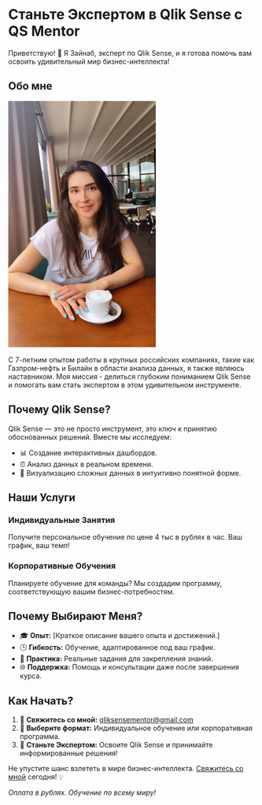# Станьте Экспертом в Qlik Sense с QS Mentor

Приветствую! 🚀 Я Зайнаб, эксперт по Qlik Sense, и я готова помочь вам освоить удивительный мир бизнес-интеллекта!

## Обо мне

<img src="photo.jpg" alt="Фото" width="300" height="500">


С 7-летним опытом работы в крупных российских компаниях, такие как Газпром-нефть и Билайн в области анализа данных, я также являюсь наставником. 
Моя миссия - делиться глубоким пониманием Qlik Sense и помогать вам стать экспертом в этом удивительном инструменте.

## Почему Qlik Sense?

Qlik Sense — это не просто инструмент, это ключ к принятию обоснованных решений. Вместе мы исследуем:

- 📊 Создание интерактивных дашбордов.
- ⏰ Анализ данных в реальном времени.
- 🎨 Визуализацию сложных данных в интуитивно понятной форме.

## Наши Услуги

### Индивидуальные Занятия

Получите персональное обучение по цене 4 тыс в рублях в час. Ваш график, ваш темп!

### Корпоративные Обучения

Планируете обучение для команды? Мы создадим программу, соответствующую вашим бизнес-потребностям.

## Почему Выбирают Меня?

- 🎓 **Опыт:** [Краткое описание вашего опыта и достижений.]
- 🕒 **Гибкость:** Обучение, адаптированное под ваш график.
- 💼 **Практика:** Реальные задания для закрепления знаний.
- 🌐 **Поддержка:** Помощь и консультации даже после завершения курса.

## Как Начать?

1. 📧 **Свяжитесь со мной:** qliksensementor@gmail.com
2. 🔄 **Выберите формат:** Индивидуальное обучение или корпоративная программа.
3. 🚀 **Станьте Экспертом:** Освоите Qlik Sense и принимайте информированные решения!

Не упустите шанс взлететь в мире бизнес-интеллекта. [Свяжитесь со мной](mailto:qliksensementor@gmail.com) сегодня! 💡

*Оплата в рублях. Обучение по всему миру!*

